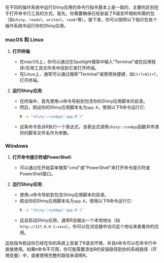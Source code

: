 在不同的操作系统中运行Shiny应用的命令行指令基本上是一致的，主要的区别在于打开命令行工具的方式。首先，你需要确保已经安装了R语言环境和所需的包（如`shiny`、`readxl`、`writexl`、`readr`等）。接下来，你可以按照以下指示在各个操作系统中运行你的Shiny应用。

### macOS 和 Linux

1. **打开终端**:
   - 在macOS上，你可以通过在Spotlight搜索中输入“Terminal”或在应用程序/实用工具文件夹中找到它来打开终端。
   - 在Linux上，通常可以通过搜索“Terminal”或使用快捷键，如`Ctrl+Alt+T`，打开终端。

2. **运行Shiny应用**:
   - 在终端中，首先使用`cd`命令导航到包含你的Shiny应用脚本的目录。
   - 然后，假设你的Shiny应用脚本名为`app.R`，使用以下R命令运行它:
     ```bash
     R -e "shiny::runApp('app.R')"
     ```
   - 这条命令告诉R执行一个表达式，该表达式调用`shiny::runApp`函数并传递你的脚本文件名作为参数。

### Windows

1. **打开命令提示符或PowerShell**:
   - 可以通过在开始菜单搜索"cmd"或"PowerShell"来打开命令提示符或PowerShell窗口。

2. **运行Shiny应用**:
   - 使用`cd`命令导航到包含Shiny应用脚本的目录。
   - 假设你的Shiny应用脚本名为`app.R`，使用以下R命令运行它:
     ```cmd
     R -e "shiny::runApp('app.R')"
     ```
   - 这会启动Shiny应用，通常R会输出一个本地地址（如`http://127.0.0.1:xxxx`），你可以在浏览器中访问这个地址来查看你的应用。

这些指令假设你已经在你的系统上安装了R语言环境，并且`R`命令可以在命令行中直接使用。如果`R`命令不可用，你可能需要添加R的安装路径到你的系统路径（环境变量）中，或者使用完整的路径来调用R。